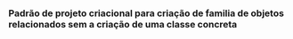 ### Padrão de projeto criacional para criação de familia de objetos relacionados sem a criação de uma classe concreta